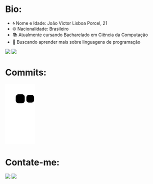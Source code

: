 
<h1>Bio:</h1> 

- 🌀 Nome e Idade: João Victor Lisboa Porcel, 21
- 🌐 Nacionalidade: Brasileiro
- 📚 Atualmente cursando Bacharelado em Ciência da Computação
- 📗 Buscando aprender mais sobre linguagens de programação
  
<div>
  <img height="180em" src="https://github-readme-stats.vercel.app/api?username=AX414&show_icons=true&theme=tokyo&include_all_commits=true&count_private=true">
  <img height="180em" src="https://github-readme-stats.vercel.app/api/top-langs/?username=AX414&layout=compact&theme=tokyo">
</div>

 <h1>Commits:</h1>
 
   ![Snake animation](https://github.com/AX414/AX414/blob/output/github-contribution-grid-snake.svg)
 
 <h1>Contate-me:</h1>
 <div> 
  <a href = "mailto:joaovictorlisboaporcel@hotmail.com"><img src="https://img.shields.io/badge/Microsoft_Outlook-0078D4?style=for-the-badge&logo=microsoft-outlook&logoColor=white" target="_blank"></a>
  <a href="https://www.linkedin.com/in/jo%C3%A3o-victor-lisboa-porcel-2755b61a5/" target="_blank"><img src="https://img.shields.io/badge/-LinkedIn-%230077B5?style=for-the-badge&logo=linkedin&logoColor=white" target="_blank"></a> 
  </div>

 
